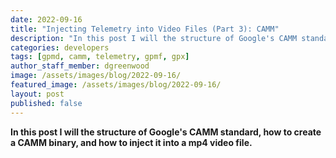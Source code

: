 ```yaml
---
date: 2022-09-16
title: "Injecting Telemetry into Video Files (Part 3): CAMM"
description: "In this post I will the structure of Google's CAMM standard, how to create a CAMM binary, and how to inject it into a mp4 video file."
categories: developers
tags: [gpmd, camm, telemetry, gpmf, gpx]
author_staff_member: dgreenwood
image: /assets/images/blog/2022-09-16/
featured_image: /assets/images/blog/2022-09-16/
layout: post
published: false
---
```


**In this post I will the structure of Google's CAMM standard, how to create a CAMM binary, and how to inject it into a mp4 video file.**

